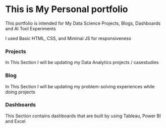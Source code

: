 <strong><h1>This is My Personal portfolio</h1></strong>

</h2>This portfolio is intended for My Data Science Projects, Blogs, Dashboards and AI Tool Experiments</h2>
<p> I used Basic HTML, CSS, and Miminal JS for responsiveness </p>
<h3>Projects</h3>
<p>In This Section I will be updating my Data Analytics projects / casestudies </p>
<h3>Blog</h3>
<p>In This Section I will be updating my problem-solving experiences while doing projects </p>
<h3>Dashboards</h3>
<p>This Section contains dashboards that are built by using Tableau, Power BI and Excel </p>
<!--<h3>AI Tools</h3>
<p>This is my new thing Daily I'm learning about prompt Engineering, especially Image Generation, and chatbot creation</p>
<p>I will Upload all AI-generated images by using tools like Microsoft Bing, Playground etc</p>--->

